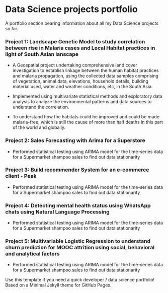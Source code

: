 # Data Science projects portfolio
A portfolio section bearing information about all my Data Science projects so far.

### Project 1: Landscape Genetic Model to study correlation between rise in Malaria cases and Local Habitat practices in light of South Asian lanscape
* A Geospatial project undertaking comprehensive land cover investigation to establish linkage between the human habitat practices and malaria propagation, using the collected data samples comprising of vegetation, animal data, elevations, household details, building material used, water and weather conditions, etc, in the South Asia.

* Implemented using multivariate statistical methods and exploratory data analysis to analyze the environmental patterns and data sources to understand the correlation. 

* To understand how the habitats could be improved and could be made malaria-free, which is still the cause of more than half deaths in this part of the world and globally.
  
### Project 2: Sales Forecasting with Arima for a Superstore
* Performed statistical testing using ARIMA model for the time-series data for a Supermarket shampoo sales to find out data stationarity

### Project 3: Build recommender System for an e-commerce client - Peak
* Performed statistical testing using ARIMA model for the time-series data for a Supermarket shampoo sales to find out data stationarity

### Project 4: Detecting mental health status using WhatsApp chats using Natural Language Processing
* Performed statistical testing using ARIMA model for the time-series data for a Supermarket shampoo sales to find out data stationarity

### Project 5: Multivariable Logistic Regression to understand churn prediction for MOOC attrition using social, behavioral and analytical factors
* Performed statistical testing using ARIMA model for the time-series data for a Supermarket shampoo sales to find out data stationarity

Use this template if you need a quick developer / data science portfolio! Based on a Minimal Jekyll theme for GitHub Pages.
